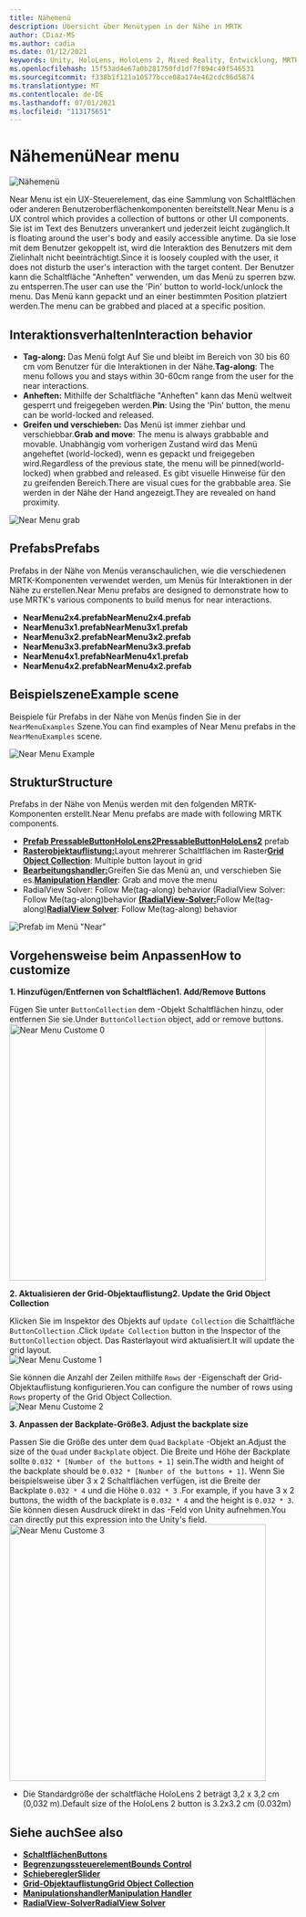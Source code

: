 ```yaml
---
title: Nähemenü
description: Übersicht über Menütypen in der Nähe in MRTK
author: CDiaz-MS
ms.author: cadia
ms.date: 01/12/2021
keywords: Unity, HoloLens, HoloLens 2, Mixed Reality, Entwicklung, MRTK, Menü "Nah",
ms.openlocfilehash: 15f53ad4e67a0b281750fd1df7f894c49f546531
ms.sourcegitcommit: f338b1f121a10577bcce08a174e462cdc86d5874
ms.translationtype: MT
ms.contentlocale: de-DE
ms.lasthandoff: 07/01/2021
ms.locfileid: "113175651"
---
```

# <a name="near-menu"></a><span data-ttu-id="facd4-104">Nähemenü</span><span class="sxs-lookup"><span data-stu-id="facd4-104">Near menu</span></span>

![Nähemenü](../images/near-menu/MRTK_UX_NearMenu.png)

<span data-ttu-id="facd4-106">Near Menu ist ein UX-Steuerelement, das eine Sammlung von Schaltflächen oder anderen Benutzeroberflächenkomponenten bereitstellt.</span><span class="sxs-lookup"><span data-stu-id="facd4-106">Near Menu is a UX control which provides a collection of buttons or other UI components.</span></span> <span data-ttu-id="facd4-107">Sie ist im Text des Benutzers unverankert und jederzeit leicht zugänglich.</span><span class="sxs-lookup"><span data-stu-id="facd4-107">It is floating around the user's body and easily accessible anytime.</span></span> <span data-ttu-id="facd4-108">Da sie lose mit dem Benutzer gekoppelt ist, wird die Interaktion des Benutzers mit dem Zielinhalt nicht beeinträchtigt.</span><span class="sxs-lookup"><span data-stu-id="facd4-108">Since it is loosely coupled with the user, it does not disturb the user's interaction with the target content.</span></span> <span data-ttu-id="facd4-109">Der Benutzer kann die Schaltfläche "Anheften" verwenden, um das Menü zu sperren bzw. zu entsperren.</span><span class="sxs-lookup"><span data-stu-id="facd4-109">The user can use the 'Pin' button to world-lock/unlock the menu.</span></span> <span data-ttu-id="facd4-110">Das Menü kann gepackt und an einer bestimmten Position platziert werden.</span><span class="sxs-lookup"><span data-stu-id="facd4-110">The menu can be grabbed and placed at a specific position.</span></span>

## <a name="interaction-behavior"></a><span data-ttu-id="facd4-111">Interaktionsverhalten</span><span class="sxs-lookup"><span data-stu-id="facd4-111">Interaction behavior</span></span>

- <span data-ttu-id="facd4-112">**Tag-along:** Das Menü folgt Auf Sie und bleibt im Bereich von 30 bis 60 cm vom Benutzer für die Interaktionen in der Nähe.</span><span class="sxs-lookup"><span data-stu-id="facd4-112">**Tag-along**: The menu follows you and stays within 30-60cm range from the user for the near interactions.</span></span>
- <span data-ttu-id="facd4-113">**Anheften:** Mithilfe der Schaltfläche "Anheften" kann das Menü weltweit gesperrt und freigegeben werden.</span><span class="sxs-lookup"><span data-stu-id="facd4-113">**Pin**: Using the 'Pin' button, the menu can be world-locked and released.</span></span>
- <span data-ttu-id="facd4-114">**Greifen und verschieben:** Das Menü ist immer ziehbar und verschiebbar.</span><span class="sxs-lookup"><span data-stu-id="facd4-114">**Grab and move**: The menu is always grabbable and movable.</span></span> <span data-ttu-id="facd4-115">Unabhängig vom vorherigen Zustand wird das Menü angeheftet (world-locked), wenn es gepackt und freigegeben wird.</span><span class="sxs-lookup"><span data-stu-id="facd4-115">Regardless of the previous state, the menu will be pinned(world-locked) when grabbed and released.</span></span> <span data-ttu-id="facd4-116">Es gibt visuelle Hinweise für den zu greifenden Bereich.</span><span class="sxs-lookup"><span data-stu-id="facd4-116">There are visual cues for the grabbable area.</span></span> <span data-ttu-id="facd4-117">Sie werden in der Nähe der Hand angezeigt.</span><span class="sxs-lookup"><span data-stu-id="facd4-117">They are revealed on hand proximity.</span></span>

<img src="../images/near-menu/MRTK_UX_NearMenu_Grab.png" alt="Near Menu grab">

## <a name="prefabs"></a><span data-ttu-id="facd4-118">Prefabs</span><span class="sxs-lookup"><span data-stu-id="facd4-118">Prefabs</span></span>

<span data-ttu-id="facd4-119">Prefabs in der Nähe von Menüs veranschaulichen, wie die verschiedenen MRTK-Komponenten verwendet werden, um Menüs für Interaktionen in der Nähe zu erstellen.</span><span class="sxs-lookup"><span data-stu-id="facd4-119">Near Menu prefabs are designed to demonstrate how to use MRTK's various components to build menus for near interactions.</span></span>

- <span data-ttu-id="facd4-120">**NearMenu2x4.prefab**</span><span class="sxs-lookup"><span data-stu-id="facd4-120">**NearMenu2x4.prefab**</span></span>
- <span data-ttu-id="facd4-121">**NearMenu3x1.prefab**</span><span class="sxs-lookup"><span data-stu-id="facd4-121">**NearMenu3x1.prefab**</span></span>
- <span data-ttu-id="facd4-122">**NearMenu3x2.prefab**</span><span class="sxs-lookup"><span data-stu-id="facd4-122">**NearMenu3x2.prefab**</span></span>
- <span data-ttu-id="facd4-123">**NearMenu3x3.prefab**</span><span class="sxs-lookup"><span data-stu-id="facd4-123">**NearMenu3x3.prefab**</span></span>
- <span data-ttu-id="facd4-124">**NearMenu4x1.prefab**</span><span class="sxs-lookup"><span data-stu-id="facd4-124">**NearMenu4x1.prefab**</span></span>
- <span data-ttu-id="facd4-125">**NearMenu4x2.prefab**</span><span class="sxs-lookup"><span data-stu-id="facd4-125">**NearMenu4x2.prefab**</span></span>

## <a name="example-scene"></a><span data-ttu-id="facd4-126">Beispielszene</span><span class="sxs-lookup"><span data-stu-id="facd4-126">Example scene</span></span>

<span data-ttu-id="facd4-127">Beispiele für Prefabs in der Nähe von Menüs finden Sie in der `NearMenuExamples` Szene.</span><span class="sxs-lookup"><span data-stu-id="facd4-127">You can find examples of Near Menu prefabs in the `NearMenuExamples` scene.</span></span>

<img src="../images/near-menu/MRTK_UX_NearMenu_Examples.png" alt="Near Menu Example">

## <a name="structure"></a><span data-ttu-id="facd4-128">Struktur</span><span class="sxs-lookup"><span data-stu-id="facd4-128">Structure</span></span>

<span data-ttu-id="facd4-129">Prefabs in der Nähe von Menüs werden mit den folgenden MRTK-Komponenten erstellt.</span><span class="sxs-lookup"><span data-stu-id="facd4-129">Near Menu prefabs are made with following MRTK components.</span></span>

- <span data-ttu-id="facd4-130">[**Prefab PressableButtonHoloLens2**](button.md)</span><span class="sxs-lookup"><span data-stu-id="facd4-130">[**PressableButtonHoloLens2**](button.md) prefab</span></span>
- <span data-ttu-id="facd4-131">[**Rasterobjektauflistung:**](object-collection.md)Layout mehrerer Schaltflächen im Raster</span><span class="sxs-lookup"><span data-stu-id="facd4-131">[**Grid Object Collection**](object-collection.md): Multiple button layout in grid</span></span>
- <span data-ttu-id="facd4-132">[**Bearbeitungshandler:**](manipulation-handler.md)Greifen Sie das Menü an, und verschieben Sie es.</span><span class="sxs-lookup"><span data-stu-id="facd4-132">[**Manipulation Handler**](manipulation-handler.md): Grab and move the menu</span></span>
- <span data-ttu-id="facd4-133">RadialView Solver: Follow Me(tag-along) behavior (RadialView Solver: Follow Me(tag-along)behavior [**(RadialView-Solver:**](solvers/solver.md)Follow Me(tag-along)</span><span class="sxs-lookup"><span data-stu-id="facd4-133">[**RadialView Solver**](solvers/solver.md): Follow Me(tag-along) behavior</span></span>

![Prefab im Menü "Near"](../images/near-menu/MRTK_UX_NearMenu_Structure.png)

## <a name="how-to-customize"></a><span data-ttu-id="facd4-135">Vorgehensweise beim Anpassen</span><span class="sxs-lookup"><span data-stu-id="facd4-135">How to customize</span></span>

<span data-ttu-id="facd4-136">**1. Hinzufügen/Entfernen von Schaltflächen**</span><span class="sxs-lookup"><span data-stu-id="facd4-136">**1. Add/Remove Buttons**</span></span>

<span data-ttu-id="facd4-137">Fügen Sie unter `ButtonCollection` dem -Objekt Schaltflächen hinzu, oder entfernen Sie sie.</span><span class="sxs-lookup"><span data-stu-id="facd4-137">Under `ButtonCollection` object, add or remove buttons.</span></span>  
<img src="../images/near-menu/MRTK_UX_NearMenu_Custom0.png" width="450" alt="Near Menu Custome 0">

<span data-ttu-id="facd4-138">**2. Aktualisieren der Grid-Objektauflistung**</span><span class="sxs-lookup"><span data-stu-id="facd4-138">**2. Update the Grid Object Collection**</span></span>

<span data-ttu-id="facd4-139">Klicken Sie im Inspektor des Objekts auf `Update Collection` die Schaltfläche `ButtonCollection` .</span><span class="sxs-lookup"><span data-stu-id="facd4-139">Click `Update Collection` button in the Inspector of the `ButtonCollection` object.</span></span> <span data-ttu-id="facd4-140">Das Rasterlayout wird aktualisiert.</span><span class="sxs-lookup"><span data-stu-id="facd4-140">It will update the grid layout.</span></span>  
<img src="../images/near-menu/MRTK_UX_NearMenu_Custom1.png" alt="Near Menu Custome 1">

<span data-ttu-id="facd4-141">Sie können die Anzahl der Zeilen mithilfe `Rows` der -Eigenschaft der Grid-Objektauflistung konfigurieren.</span><span class="sxs-lookup"><span data-stu-id="facd4-141">You can configure the number of rows using `Rows` property of the Grid Object Collection.</span></span>  
<img src="../images/near-menu/MRTK_UX_NearMenu_Custom2.png" alt="Near Menu Custome 2">

<span data-ttu-id="facd4-142">**3. Anpassen der Backplate-Größe**</span><span class="sxs-lookup"><span data-stu-id="facd4-142">**3. Adjust the backplate size**</span></span>

<span data-ttu-id="facd4-143">Passen Sie die Größe des unter dem `Quad` `Backplate` -Objekt an.</span><span class="sxs-lookup"><span data-stu-id="facd4-143">Adjust the size of the `Quad` under `Backplate` object.</span></span> <span data-ttu-id="facd4-144">Die Breite und Höhe der Backplate sollte `0.032 * [Number of the buttons + 1]` sein.</span><span class="sxs-lookup"><span data-stu-id="facd4-144">The width and height of the backplate should be `0.032 * [Number of the buttons + 1]`.</span></span> <span data-ttu-id="facd4-145">Wenn Sie beispielsweise über 3 x 2 Schaltflächen verfügen, ist die Breite der Backplate `0.032 * 4` und die Höhe `0.032 * 3` .</span><span class="sxs-lookup"><span data-stu-id="facd4-145">For example, if you have 3 x 2 buttons, the width of the backplate is `0.032 * 4` and the height is `0.032 * 3`.</span></span> <span data-ttu-id="facd4-146">Sie können diesen Ausdruck direkt in das -Feld von Unity aufnehmen.</span><span class="sxs-lookup"><span data-stu-id="facd4-146">You can directly put this expression into the Unity's field.</span></span>  
<img src="../images/near-menu/MRTK_UX_NearMenu_Custom3.png" width="450" alt="Near Menu Custome 3">

- <span data-ttu-id="facd4-147">Die Standardgröße der schaltfläche HoloLens 2 beträgt 3,2 x 3,2 cm (0,032 m).</span><span class="sxs-lookup"><span data-stu-id="facd4-147">Default size of the HoloLens 2 button is 3.2x3.2 cm (0.032m)</span></span>

## <a name="see-also"></a><span data-ttu-id="facd4-148">Siehe auch</span><span class="sxs-lookup"><span data-stu-id="facd4-148">See also</span></span>

- [<span data-ttu-id="facd4-149">**Schaltflächen**</span><span class="sxs-lookup"><span data-stu-id="facd4-149">**Buttons**</span></span>](button.md)
- [<span data-ttu-id="facd4-150">**Begrenzungssteuerelement**</span><span class="sxs-lookup"><span data-stu-id="facd4-150">**Bounds Control**</span></span>](bounds-control.md)
- [<span data-ttu-id="facd4-151">**Schieberegler**</span><span class="sxs-lookup"><span data-stu-id="facd4-151">**Slider**</span></span>](sliders.md)
- [<span data-ttu-id="facd4-152">**Grid-Objektauflistung**</span><span class="sxs-lookup"><span data-stu-id="facd4-152">**Grid Object Collection**</span></span>](object-collection.md)
- [<span data-ttu-id="facd4-153">**Manipulationshandler**</span><span class="sxs-lookup"><span data-stu-id="facd4-153">**Manipulation Handler**</span></span>](manipulation-handler.md)
- [<span data-ttu-id="facd4-154">**RadialView-Solver**</span><span class="sxs-lookup"><span data-stu-id="facd4-154">**RadialView Solver**</span></span>](solvers/solver.md)
